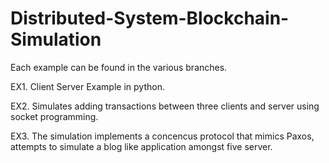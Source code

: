 # Distributed-System-Blockchain-Simulation
Each example can be found in the various branches.

EX1. Client Server Example in python.

EX2. Simulates adding transactions between three clients and server using socket programming.

EX3. The simulation implements a concencus protocol that mimics Paxos, attempts to simulate a blog like application amongst five server.
